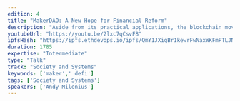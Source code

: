 ```yaml
---
edition: 4
title: "MakerDAO: A New Hope for Financial Reform"
description: "Aside from its practical applications, the blockchain movement can be seen as a populist response to the lack of meaningful reform within the financial sector since the crisis of 2008. This is the sentiment that was famously captured by the indignant inscription on the Bitcoin genesis block: “The Times 03/Jan/2009 Chancellor on brink of second bailout for banks.”  At MakerDAO we believe that by adding the key feature of stabilization, Dai fully realizes Satoshi Nakamoto's vision of a peer-to-peer electronic cash system. To do this, we have borrowed many different ideas from traditional finance and in the process created a truly holistic foundation for a more rational financial system. In this talk we will dive deep on the philosophical similarities and differences between MakerDAO and the world of traditional finance. We will discuss how MakerDAO represents significant reform of the global financial system by better aligning its incentives and radically increasing its transparency."
youtubeUrl: "https://youtu.be/2lxc7qCsvF8"
ipfsHash: "https://ipfs.ethdevops.io/ipfs/QmY1JXiqBr1kewrFwNaxWKFmPTLJNN6dsRjxJ2jS7qFFUQ?filename=MakerDAO_-_A_New_Hope_for_Financial_Reform_by_Andy_Milenius_Devcon4-2lxc7qCsvF8.mp4"
duration: 1785
expertise: "Intermediate"
type: "Talk"
track: "Society and Systems"
keywords: ['maker',' defi']
tags: ['Society and Systems']
speakers: ['Andy Milenius']
---
```

